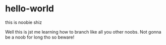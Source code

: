 # hello-world
this is noobie shiz

  Well this is jst me learning how to branch like all you other noobs. Not gonna be a noob for long tho so beware!
